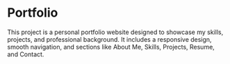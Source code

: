 # Portfolio
This project is a personal portfolio website designed to showcase my skills, projects, and professional background. It includes a responsive design, smooth navigation, and sections like About Me, Skills, Projects, Resume, and Contact.
